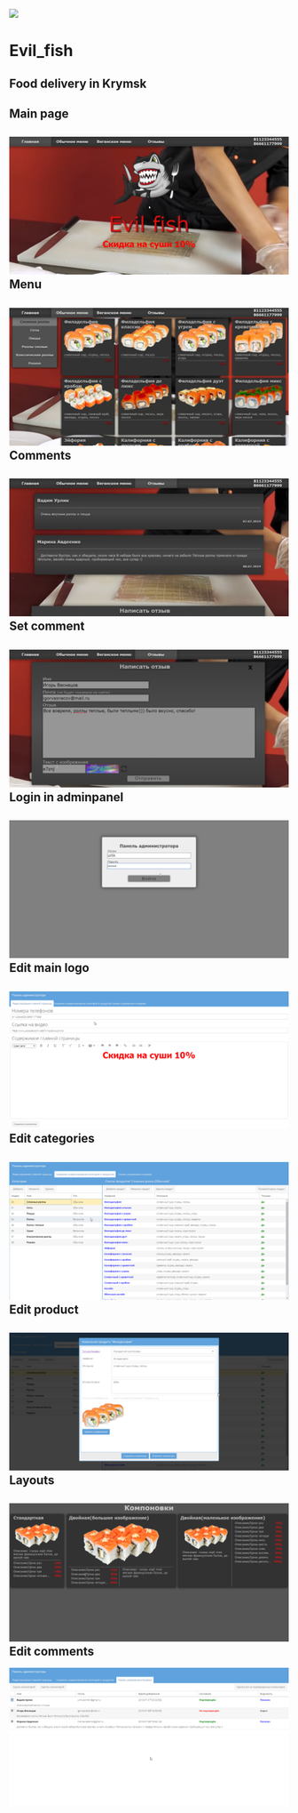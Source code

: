 ![](gif/1toolbar.gif)
# Evil_fish
Food delivery in Krymsk
---------------------
Main page
---------------------
![screenshot of sample](gif/logo.png)
Menu
---------------------
![screenshot of sample](gif/menu.png)
Comments
---------------------
![screenshot of sample](gif/comment.png)
Set comment
---------------------
![screenshot of sample](gif/setcomment.png)
Login in adminpanel
---------------------
![screenshot of sample](gif/login.png)
Edit main logo
---------------------
![screenshot of sample](gif/mainlogo.png)
Edit categories
---------------------
![screenshot of sample](gif/categ.png)
Edit product
---------------------
![screenshot of sample](gif/setproductg.png)
Layouts
---------------------
![screenshot of sample](gif/layouts.png)
Edit comments
---------------------
![screenshot of sample](gif/comments.png)

